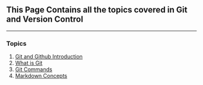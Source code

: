 ## **This Page Contains all the topics covered in Git and Version Control**
---

### Topics

1. [Git and Github Introduction](Git_Github.md)
2. [What is Git](Git.md)
3. [Git Commands](GitCMD.md)
4. [Markdown Concepts](Markdown.md)
